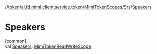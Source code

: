 //[token](../../../../index.md)/[ai.fd.mimi.client.service.token](../../index.md)/[MimiTokenScopes](../index.md)/[Srs](index.md)/[Speakers](-speakers.md)

# Speakers

[common]\
val [Speakers](-speakers.md): [MimiTokenReadWriteScope](../../-mimi-token-read-write-scope/index.md)
